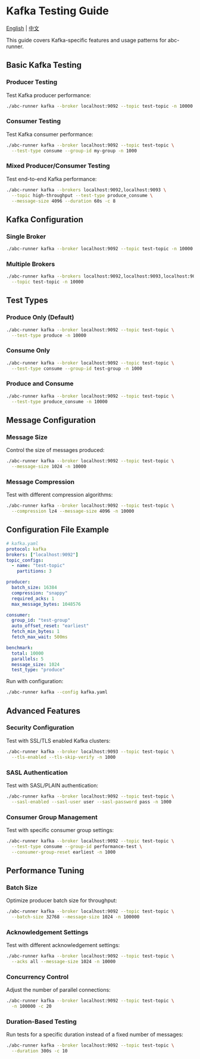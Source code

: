 # Kafka Testing Guide

[English](kafka.md) | [中文](kafka.zh.md)

This guide covers Kafka-specific features and usage patterns for abc-runner.

## Basic Kafka Testing

### Producer Testing

Test Kafka producer performance:

```bash
./abc-runner kafka --broker localhost:9092 --topic test-topic -n 10000 -c 5
```

### Consumer Testing

Test Kafka consumer performance:

```bash
./abc-runner kafka --broker localhost:9092 --topic test-topic \
  --test-type consume --group-id my-group -n 1000
```

### Mixed Producer/Consumer Testing

Test end-to-end Kafka performance:

```bash
./abc-runner kafka --brokers localhost:9092,localhost:9093 \
  --topic high-throughput --test-type produce_consume \
  --message-size 4096 --duration 60s -c 8
```

## Kafka Configuration

### Single Broker

```bash
./abc-runner kafka --broker localhost:9092 --topic test-topic -n 10000
```

### Multiple Brokers

```bash
./abc-runner kafka --brokers localhost:9092,localhost:9093,localhost:9094 \
  --topic test-topic -n 10000
```

## Test Types

### Produce Only (Default)

```bash
./abc-runner kafka --broker localhost:9092 --topic test-topic \
  --test-type produce -n 10000
```

### Consume Only

```bash
./abc-runner kafka --broker localhost:9092 --topic test-topic \
  --test-type consume --group-id test-group -n 1000
```

### Produce and Consume

```bash
./abc-runner kafka --broker localhost:9092 --topic test-topic \
  --test-type produce_consume -n 10000
```

## Message Configuration

### Message Size

Control the size of messages produced:

```bash
./abc-runner kafka --broker localhost:9092 --topic test-topic \
  --message-size 1024 -n 10000
```

### Message Compression

Test with different compression algorithms:

```bash
./abc-runner kafka --broker localhost:9092 --topic test-topic \
  --compression lz4 --message-size 4096 -n 10000
```

## Configuration File Example

```yaml
# kafka.yaml
protocol: kafka
brokers: ["localhost:9092"]
topic_configs:
  - name: "test-topic"
    partitions: 3

producer:
  batch_size: 16384
  compression: "snappy"
  required_acks: 1
  max_message_bytes: 1048576

consumer:
  group_id: "test-group"
  auto_offset_reset: "earliest"
  fetch_min_bytes: 1
  fetch_max_wait: 500ms

benchmark:
  total: 10000
  parallels: 5
  message_size: 1024
  test_type: "produce"
```

Run with configuration:

```bash
./abc-runner kafka --config kafka.yaml
```

## Advanced Features

### Security Configuration

Test with SSL/TLS enabled Kafka clusters:

```bash
./abc-runner kafka --broker localhost:9093 --topic test-topic \
  --tls-enabled --tls-skip-verify -n 1000
```

### SASL Authentication

Test with SASL/PLAIN authentication:

```bash
./abc-runner kafka --broker localhost:9092 --topic test-topic \
  --sasl-enabled --sasl-user user --sasl-password pass -n 1000
```

### Consumer Group Management

Test with specific consumer group settings:

```bash
./abc-runner kafka --broker localhost:9092 --topic test-topic \
  --test-type consume --group-id performance-test \
  --consumer-group-reset earliest -n 1000
```

## Performance Tuning

### Batch Size

Optimize producer batch size for throughput:

```bash
./abc-runner kafka --broker localhost:9092 --topic test-topic \
  --batch-size 32768 --message-size 1024 -n 100000
```

### Acknowledgement Settings

Test with different acknowledgement settings:

```bash
./abc-runner kafka --broker localhost:9092 --topic test-topic \
  --acks all --message-size 1024 -n 10000
```

### Concurrency Control

Adjust the number of parallel connections:

```bash
./abc-runner kafka --broker localhost:9092 --topic test-topic \
  -n 100000 -c 20
```

### Duration-Based Testing

Run tests for a specific duration instead of a fixed number of messages:

```bash
./abc-runner kafka --broker localhost:9092 --topic test-topic \
  --duration 300s -c 10
```
